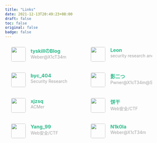 ```yaml
---
title: "Links"
date: 2021-12-13T20:49:23+08:00
draft: false
toc: false
original: false
badge: false
---
```


<div class="post-body">
   <div id="links">
      <style>
         .links-content{
         margin-top:1rem;
         }
         .link-navigation::after {
         content: " ";
         display: block;
         clear: both;
         }
         .card {
         width: 40%;
         font-size: 1rem;
         padding: 10px 20px;
         border-radius: 4px;
         transition-duration: 0.15s;
         margin-bottom: 1rem;
         display:flex;
         }
         .card:nth-child(odd) {
         float: left;
         }
         .card:nth-child(even) {
         float: right;
         }
         .card:hover {
         transform: scale(1.1);
         box-shadow: 0 2px 6px 0 rgba(0, 0, 0, 0.12), 0 0 6px 0 rgba(0, 0, 0, 0.04);
         }
         .card a {
         border:none;
         }
         .card .ava {
         width: 3rem!important;
         height: 3rem!important;
         margin:0!important;
         margin-right: 1em!important;
         border-radius:4px;
         }
         .card .card-header {
         font-style: italic;
         overflow: hidden;
         width: 100%;
         }
         .card .card-header a {
         font-style: normal;
         color: #2bbc8a;
         font-weight: bold;
         text-decoration: none;
         }
         .card .card-header a:hover {
         color: #d480aa;
         text-decoration: none;
         }
         .card .card-header .info {
         font-style:normal;
         color:#a3a3a3;
         font-size:14px;
         min-width: 0;
         overflow: hidden;
         white-space: nowrap;
         }
      </style>
      <div class="links-content">
         <div class="link-navigation">
            <!-- tyskill-->
            <div class="card">
               <img class="ava" src="https://s.p.qq.com/pub/get_face?img_type=5&uin=2448552437" />
               <div class="card-header">
                  <div>
                     <a href="https://tyskill.github.io/">tyskillのBlog</a>
                  </div>
                  <div class="info">Weber@X1cT34m</div>
               </div>
            </div>
            <!-- leon-->
            <div class="card">
               <img class="ava" src="https://blog.h4ck.fun/logo_.jpg" />
               <div class="card-header">
                  <div>
                     <a href="https://blog.h4ck.fun/">Leon</a>
                  </div>
                  <div class="info">security research and penetration</div>
               </div>
            </div> 
            <!-- byc_404-->
            <div class="card">
               <img class="ava" src="https://avatars.githubusercontent.com/baiyecha404" />
               <div class="card-header">
                  <div>
                     <a href="https://bycsec.top/">byc_404</a>
                  </div>
                  <div class="info">Security Research</div>
               </div>
            </div> 
            <!-- 影二つ-->
            <div class="card">
               <img class="ava" src="https://kagehutatsu.com/wp-content/uploads/2021/11/head-1.jpg" />
               <div class="card-header">
                  <div>
                     <a href="https://kagehutatsu.com/">影二つ</a>
                  </div>
                  <div class="info">Pwner@X1cT34m@SU</div>
               </div>
            </div> 
            <!-- xjzsq-->
            <div class="card">
               <img class="ava" src="https://s.p.qq.com/pub/get_face?img_type=5&uin=1341833085" />
               <div class="card-header">
                  <div>
                     <a href="https://xjzsq.ren/">xjzsq</a>
                  </div>
                  <div class="info">ACMer</div>
               </div>
            </div> 
            <!-- 饼干 -->
            <div class="card">
               <img class="ava" src="https://cdn.bingbingzi.cn/touxiang.jpeg" />
               <div class="card-header">
                  <div>
                     <a href="https://bingbingzi.cn/">饼干</a>
                  </div>
                  <div class="info">Web安全/CTF</div>
               </div>
            </div>
            <!-- Yang_99 -->
            <div class="card">
               <img class="ava" src="https://i.loli.net/2021/01/06/tAXInrhUvy5fQNb.jpg" />
               <div class="card-header">
                  <div>
                     <a href="http://www.yang99.top/">Yang_99</a>
                  </div>
                  <div class="info">Web安全/CTF</div>
               </div>
            </div>
            <!-- N1k0la -->
            <div class="card">
               <img class="ava" src="https://s.p.qq.com/pub/get_face?img_type=5&uin=2500316932" />
               <div class="card-header">
                  <div>
                     <a href="n1k0la-t.github.io">N1k0la</a>
                  </div>
                  <div class="info">Weber@X1cT34m</div>
               </div>
            </div>